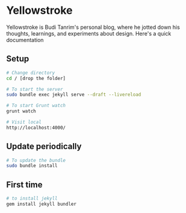 # Yellowstroke
Yellowstroke is Budi Tanrim's personal blog, where he jotted down his thoughts, learnings, and experiments about design.
Here's a quick documentation

## Setup

``` bash
# Change directory
cd / [drop the folder]

# To start the server
sudo bundle exec jekyll serve --draft --livereload

# To start Grunt watch
grunt watch

# Visit local
http://localhost:4000/

```
## Update periodically

``` bash
# To update the bundle
sudo bundle install

```

## First time 
``` bash
# to install jekyll
gem install jekyll bundler

```
